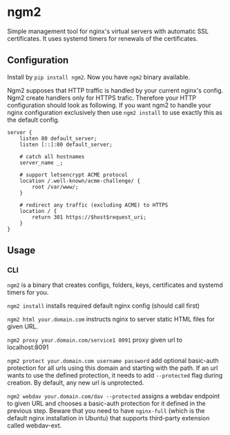 # ngm2

Simple management tool for nginx's virtual servers with automatic SSL certificates.
It uses systemd timers for renewals of the certificates.

## Configuration

Install by `pip install ngm2`. Now you have `ngm2` binary available.

Ngm2 supposes that HTTP traffic is handled by your current nginx's config. Ngm2 create handlers only for HTTPS trafic. Therefore your HTTP configuration should look as following. If you want
ngm2 to handle your nginx configuration exclusively then use `ngm2 install` to use exactly this as the default config.

```
server {
	listen 80 default_server;
	listen [::]:80 default_server;

	# catch all hostnames
	server_name _;

	# support letsencrypt ACME protocol
	location /.well-known/acme-challenge/ {
		root /var/www/;
	}

	# redirect any traffic (excluding ACME) to HTTPS
	location / {
		return 301 https://$host$request_uri;
	}
}
```

## Usage

### CLI

`ngm2` is a binary that creates configs, folders, keys, certificates and systemd timers for you.

`ngm2 install` installs required default nginx config (should call first)

`ngm2 html your.domain.com` instructs nginx to server static HTML files for given URL.

`ngm2 proxy your.domain.com/service1 8091` proxy given url to localhost:8091

`ngm2 protect your.domain.com username password` add optional basic-auth protection for all urls using this domain and starting with the path. If an url wants to use the defined protection, it needs to add `--protected` flag during creation. By default, any new url is unprotected.

`ngm2 webdav your.domain.com/dav --protected` assigns a webdav endpoint to given URL and chooses a basic-auth protection for it defined in the previous step. Beware that you need to have `nginx-full` (which is the default nginx installation in Ubuntu) that supports third-party extension called webdav-ext.